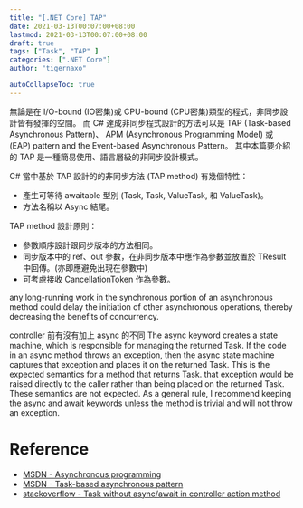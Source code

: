 ```yaml
---
title: "[.NET Core] TAP"
date: 2021-03-13T00:07:00+08:00
lastmod: 2021-03-13T00:07:00+08:00
draft: true
tags: ["Task", "TAP" ]
categories: [".NET Core"]
author: "tigernaxo"

autoCollapseToc: true
---
```

無論是在 I/O-bound (IO密集)或 CPU-bound (CPU密集)類型的程式，非同步設計皆有發揮的空間。
而 C# 達成非同步程式設計的方法可以是
 TAP (Task-based Asynchronous Pattern)、
 APM (Asynchronous Programming Model) 或
 (EAP) pattern and the Event-based Asynchronous Pattern。
 其中本篇要介紹的 TAP 是一種簡易使用、語言層級的非同步設計模式。

C# 當中基於 TAP 設計的的非同步方法 (TAP method) 有幾個特性：
- 產生可等待 awaitable 型別 (Task, Task<TResult>, ValueTask, 和 ValueTask<TResult>)。
- 方法名稱以 Async 結尾。

TAP method 設計原則：
- 參數順序設計跟同步版本的方法相同。
- 同步版本中的 ref、out 參數，在非同步版本中應作為參數並放置於 TResult 中回傳。(亦即應避免出現在參數中)
-  可考慮接收 CancellationToken 作為參數。

any long-running work in the synchronous portion of an asynchronous method could delay the initiation of other asynchronous operations, thereby decreasing the benefits of concurrency.

controller 前有沒有加上 async 的不同
The async keyword creates a state machine, which is responsible for managing the returned Task. If the code in an async method throws an exception, then the async state machine captures that exception and places it on the returned Task. This is the expected semantics for a method that returns Task.
 that exception would be raised directly to the caller rather than being placed on the returned Task. These semantics are not expected.
 As a general rule, I recommend keeping the async and await keywords unless the method is trivial and will not throw an exception.
# Reference
- [MSDN - Asynchronous programming](https://docs.microsoft.com/en-us/dotnet/csharp/async)
- [MSDN - Task-based asynchronous pattern](https://docs.microsoft.com/en-us/dotnet/standard/asynchronous-programming-patterns/task-based-asynchronous-pattern-tap)
- [stackoverflow - Task without async/await in controller action method](https://stackoverflow.com/questions/59823334/task-without-async-await-in-controller-action-method)